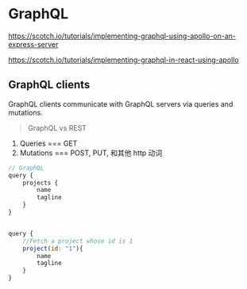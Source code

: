 # GraphQL



https://scotch.io/tutorials/implementing-graphql-using-apollo-on-an-express-server

https://scotch.io/tutorials/implementing-graphql-in-react-using-apollo


## GraphQL clients

GraphQL clients communicate with GraphQL servers via queries and mutations. 

> GraphQL vs REST

1. Queries === GET
2. Mutations === POST, PUT, 和其他 http 动词

```js
// GraphQL
query {
    projects {
        name
        tagline
    }
}

```

```js

query {
    //Fetch a project whose id is 1
    project(id: "1"){
        name
        tagline
    }
}

```